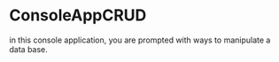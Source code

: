 # ConsoleAppCRUD
in this console application, you are prompted with ways to manipulate a data base. 
